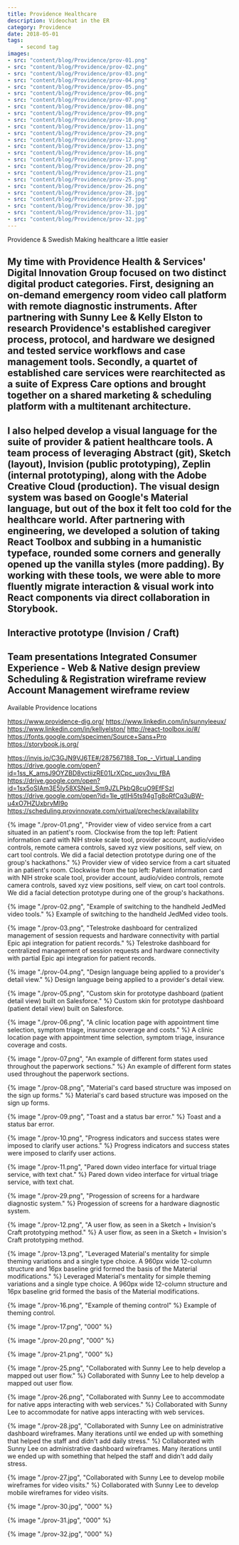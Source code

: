```yaml
---
title: Providence Healthcare
description: Videochat in the ER
category: Providence
date: 2018-05-01
tags: 
    - second tag
images: 
- src: "content/blog/Providence/prov-01.png"
- src: "content/blog/Providence/prov-02.png"
- src: "content/blog/Providence/prov-03.png"
- src: "content/blog/Providence/prov-04.png"
- src: "content/blog/Providence/prov-05.png"
- src: "content/blog/Providence/prov-06.png"
- src: "content/blog/Providence/prov-07.png"
- src: "content/blog/Providence/prov-08.png"
- src: "content/blog/Providence/prov-09.png"
- src: "content/blog/Providence/prov-10.png"
- src: "content/blog/Providence/prov-11.png"
- src: "content/blog/Providence/prov-29.png"
- src: "content/blog/Providence/prov-12.png"
- src: "content/blog/Providence/prov-13.png"
- src: "content/blog/Providence/prov-16.png"
- src: "content/blog/Providence/prov-17.png"
- src: "content/blog/Providence/prov-20.png"
- src: "content/blog/Providence/prov-21.png"
- src: "content/blog/Providence/prov-25.png"
- src: "content/blog/Providence/prov-26.png"
- src: "content/blog/Providence/prov-28.jpg"
- src: "content/blog/Providence/prov-27.jpg"
- src: "content/blog/Providence/prov-30.jpg"
- src: "content/blog/Providence/prov-31.jpg"
- src: "content/blog/Providence/prov-32.jpg"
---
```


Providence & Swedish
Making healthcare a little easier

My time with Providence Health & Services' Digital Innovation Group focused on two distinct digital product categories. First, designing an on-demand emergency room video call platform with remote diagnostic instruments. After partnering with Sunny Lee & Kelly Elston to research Providence's established caregiver process, protocol, and hardware we designed and tested service workflows and case management tools.  Secondly, a quartet of established care services were rearchitected as a suite of Express Care options and brought together on a shared marketing & scheduling platform with a multitenant architecture.
-
I also helped develop a visual language for the suite of provider & patient healthcare tools. A team process of leveraging Abstract (git), Sketch (layout), Invision (public prototyping), Zeplin (internal prototyping), along with the Adobe Creative Cloud (production). The visual design system was based on Google's Material language, but out of the box it felt too cold for the healthcare world. After partnering with engineering, we developed a solution of taking React Toolbox and subbing in a humanistic typeface, rounded some corners and generally opened up the vanilla styles (more padding). By working with these tools, we were able to more fluently migrate interaction & visual work into React components via direct collaboration in Storybook.
-
Interactive prototype (Invision / Craft)
-
Team presentations
Integrated Consumer Experience - Web & Native design preview
Scheduling & Registration wireframe review
Account Management wireframe review
-
Available Providence locations

https://www.providence-dig.org/
https://www.linkedin.com/in/sunnyleeux/
https://www.linkedin.com/in/kellyelston/
http://react-toolbox.io/#/
https://fonts.google.com/specimen/Source+Sans+Pro
https://storybook.js.org/

https://invis.io/C3GJN9VJ6TE#/287567188_Top_-_Virtual_Landing
https://drive.google.com/open?id=1ss_K_amsJ9OYZBD8vctijzRE01LrXCpc_uov3vu_fBA
https://drive.google.com/open?id=1sx5oSIAm3E5Iy58XSNeil_Sm9JZLPkbQ8cuO9EfFSzI
https://drive.google.com/open?id=1le_gtlHi5ts94gTg8oRfCq3uBW-u4xO7HZUxbrvMl9o
https://scheduling.provinnovate.com/virtual/precheck/availability


{% image "./prov-01.png", "Provider view of video service from a cart situated in an patient's room. Clockwise from the top left: Patient information card with NIH stroke scale tool, provider account, audio/video controls, remote camera controls, saved xyz view positions, self view, on cart tool controls. We did a facial detection prototype during one of the group's hackathons." %}
Provider view of video service from a cart situated in an patient's room. Clockwise from the top left: Patient information card with NIH stroke scale tool, provider account, audio/video controls, remote camera controls, saved xyz view positions, self view, on cart tool controls. We did a facial detection prototype during one of the group's hackathons.

{% image "./prov-02.png", "Example of switching to the handheld JedMed video tools." %}
Example of switching to the handheld JedMed video tools.

{% image "./prov-03.png", "Telestroke dashboard for centralized management of session requests and hardware connectivity with partial Epic api integration for patient records." %}
Telestroke dashboard for centralized management of session requests and hardware connectivity with partial Epic api integration for patient records.

{% image "./prov-04.png", "Design language being applied to a provider's detail view." %}
Design language being applied to a provider's detail view.

{% image "./prov-05.png", "Custom skin for prototype dashboard (patient detail view) built on Salesforce." %}
Custom skin for prototype dashboard (patient detail view) built on Salesforce.

{% image "./prov-06.png", "A clinic location page with appointment time selection, symptom triage, insurance coverage and costs." %}
A clinic location page with appointment time selection, symptom triage, insurance coverage and costs.

<div class="two-column">

{% image "./prov-07.png", "An example of different form states used throughout the paperwork sections." %}
An example of different form states used throughout the paperwork sections.

{% image "./prov-08.png", "Material's card based structure was imposed on the sign up forms." %}
Material's card based structure was imposed on the sign up forms.

{% image "./prov-09.png", "Toast and a status bar error." %}
Toast and a status bar error.

{% image "./prov-10.png", "Progress indicators and success states were imposed to clarify user actions." %}
Progress indicators and success states were imposed to clarify user actions.

{% image "./prov-11.png", "Pared down video interface for virtual triage service, with text chat." %}
Pared down video interface for virtual triage service, with text chat.

{% image "./prov-29.png", "Progession of screens for a hardware diagnostic system." %}
Progession of screens for a hardware diagnostic system.

</div>

{% image "./prov-12.png", "A user flow, as seen in a Sketch + Invision's Craft prototyping method." %}
A user flow, as seen in a Sketch + Invision's Craft prototyping method.

{% image "./prov-13.png", "Leveraged Material's mentality for simple theming variations and a single type choice. A 960px wide 12-column structure and 16px baseline grid formed the basis of the Material modifications." %}
Leveraged Material's mentality for simple theming variations and a single type choice. A 960px wide 12-column structure and 16px baseline grid formed the basis of the Material modifications.

<div class="two-column">

{% image "./prov-16.png", "Example of theming control" %}
Example of theming control.

{% image "./prov-17.png", "000" %}

{% image "./prov-20.png", "000" %}

{% image "./prov-21.png", "000" %}

</div>

{% image "./prov-25.png", "Collaborated with Sunny Lee to help develop a mapped out user flow." %}
Collaborated with Sunny Lee to help develop a mapped out user flow.

{% image "./prov-26.png", "Collaborated with Sunny Lee to accommodate for native apps interacting with web services." %}
Collaborated with Sunny Lee to accommodate for native apps interacting with web services.

{% image "./prov-28.jpg", "Collaborated with Sunny Lee on administrative dashboard wireframes. Many iterations until we ended up with something that helped the staff and didn't add daily stress." %}
Collaborated with Sunny Lee on administrative dashboard wireframes. Many iterations until we ended up with something that helped the staff and didn't add daily stress.

{% image "./prov-27.jpg", "Collaborated with Sunny Lee to develop mobile wireframes for video visits." %}
Collaborated with Sunny Lee to develop mobile wireframes for video visits.

<div class="three-column">

{% image "./prov-30.jpg", "000" %}

{% image "./prov-31.jpg", "000" %}

{% image "./prov-32.jpg", "000" %}


</div>



